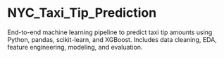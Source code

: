 # NYC_Taxi_Tip_Prediction
End-to-end machine learning pipeline to predict taxi tip amounts using Python, pandas, scikit-learn, and XGBoost. Includes data cleaning, EDA, feature engineering, modeling, and evaluation.

